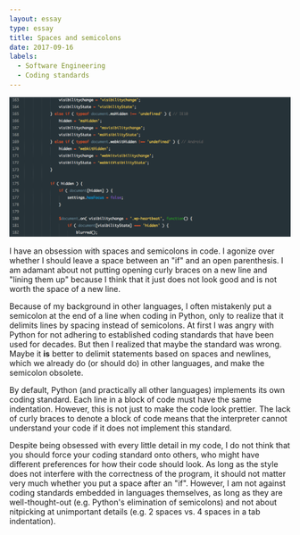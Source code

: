 ```yaml
---
layout: essay
type: essay
title: Spaces and semicolons
date: 2017-09-16
labels:
  - Software Engineering
  - Coding standards
---
```


<img class="ui large right floated image" src="../images/javascript.png">

I have an obsession with spaces and semicolons in code. I agonize over whether I should leave a space between an "if" and an open parenthesis. I am adamant about not putting opening curly braces on a new line and "lining them up" because I think that it just does not look good and is not worth the space of a new line.

Because of my background in other languages, I often mistakenly put a semicolon at the end of a line when coding in Python, only to realize that it delimits lines by spacing instead of semicolons. At first I was angry with Python for not adhering to established coding standards that have been used for decades. But then I realized that maybe the standard was wrong. Maybe it <strong>is</strong> better to delimit statements based on spaces and newlines, which we already do (or should do) in other languages, and make the semicolon obsolete.

By default, Python (and practically all other languages) implements its own coding standard. Each line in a block of code must have the same indentation. However, this is not just to make the code look prettier. The lack of curly braces to denote a block of code means that the interpreter cannot understand your code if it does not implement this standard.

Despite being obsessed with every little detail in my code, I do not think that you should force your coding standard onto others, who might have different preferences for how their code should look. As long as the style does not interfere with the correctness of the program, it should not matter very much whether you put a space after an "if". However, I am not against coding standards embedded in languages themselves, as long as they are well-thought-out (e.g. Python's elimination of semicolons) and not about nitpicking at unimportant details (e.g. 2 spaces vs. 4 spaces in a tab indentation).
